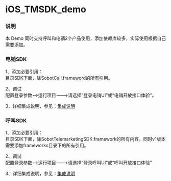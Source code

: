 # iOS_TMSDK_demo


### 说明

本 Demo 同时支持呼叫和电销2个产品使用，添加依赖库较多，实际使用根据自己需要添加。
	
	
	
### 电销SDK

1、添加必要引用：  
	目录SDK下面，除SobotCall.frameword的所有引用。

2、调试  
	配置登录参数-->运行项目--->请选择“登录电销UI”或“电销开放接口体验”。
	
3、详细集成说明，参见：[集成说明](https://developer.zhichi.com/pages/9cb214/)


### 呼叫SDK

1、添加必要引用：  
	目录SDK下面，除SobotTelemarketingSDK.framework的所有内容，同时v1版本需要添加frameworks目录下的所有引用。

2、调试  
	配置登录参数-->运行项目--->请选择“登录呼叫UI”或“呼叫开放接口体验”
	
	
3、详细集成说明，参见：[集成说明](https://developer.zhichi.com/pages/050de4/)